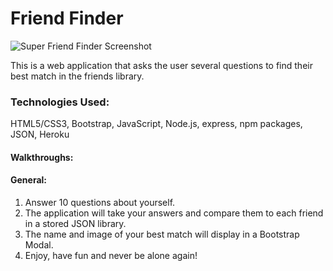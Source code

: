 # Friend Finder

![Super Friend Finder Screenshot](./readme-material/friend-finder-ss.png)

This is a web application that asks the user several questions to find their best match in the friends library.

### Technologies Used:
HTML5/CSS3, Bootstrap, JavaScript, Node.js, express, npm packages, JSON, Heroku

#### Walkthroughs:
#### General:
1. Answer 10 questions about yourself.
2. The application will take your answers and compare them to each friend in a stored JSON library.
3. The name and image of your best match will display in a Bootstrap Modal.
4. Enjoy, have fun and never be alone again!